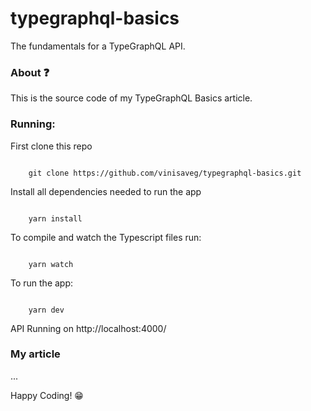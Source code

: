 # typegraphql-basics

The fundamentals for a TypeGraphQL API.

### About :question:

This is the source code of my TypeGraphQL Basics article.

### Running:

First clone this repo

```

    git clone https://github.com/vinisaveg/typegraphql-basics.git

```

Install all dependencies needed to run the app

```

    yarn install

```

To compile and watch the Typescript files run:

```

    yarn watch

```

To run the app:

```

    yarn dev

```

API Running on http://localhost:4000/

### My article

...

Happy Coding! :grin:
